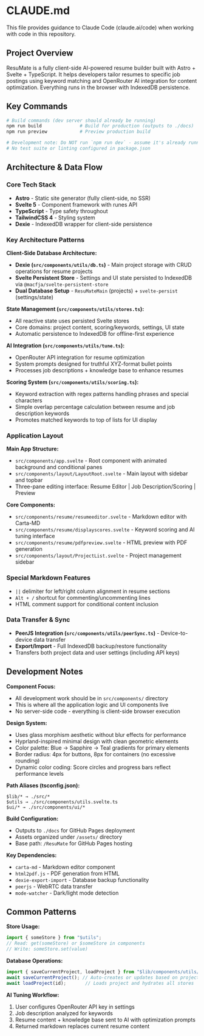 # CLAUDE.md

This file provides guidance to Claude Code (claude.ai/code) when working with code in this repository.

## Project Overview

ResuMate is a fully client-side AI-powered resume builder built with Astro + Svelte + TypeScript. It helps developers tailor resumes to specific job postings using keyword matching and OpenRouter AI integration for content optimization. Everything runs in the browser with IndexedDB persistence.

## Key Commands

```bash
# Build commands (dev server should already be running)
npm run build              # Build for production (outputs to ./docs)
npm run preview            # Preview production build

# Development note: Do NOT run `npm run dev` - assume it's already running
# No test suite or linting configured in package.json
```

## Architecture & Data Flow

### Core Tech Stack
- **Astro** - Static site generator (fully client-side, no SSR)
- **Svelte 5** - Component framework with runes API
- **TypeScript** - Type safety throughout
- **TailwindCSS 4** - Styling system
- **Dexie** - IndexedDB wrapper for client-side persistence

### Key Architecture Patterns

**Client-Side Database Architecture:**
- **Dexie (`src/components/utils/db.ts`)** - Main project storage with CRUD operations for resume projects
- **Svelte Persistent Store** - Settings and UI state persisted to IndexedDB via `@macfja/svelte-persistent-store`
- **Dual Database Setup** - `ResuMateMain` (projects) + `svelte-persist` (settings/state)

**State Management (`src/components/utils/stores.ts`):**
- All reactive state uses persisted Svelte stores
- Core domains: project content, scoring/keywords, settings, UI state
- Automatic persistence to IndexedDB for offline-first experience

**AI Integration (`src/components/utils/tune.ts`):**
- OpenRouter API integration for resume optimization
- System prompts designed for truthful XYZ-format bullet points
- Processes job descriptions + knowledge base to enhance resumes

**Scoring System (`src/components/utils/scoring.ts`):**
- Keyword extraction with regex patterns handling phrases and special characters
- Simple overlap percentage calculation between resume and job description keywords
- Promotes matched keywords to top of lists for UI display

### Application Layout

**Main App Structure:**
- `src/components/app.svelte` - Root component with animated background and conditional panes
- `src/components/layout/LayoutRoot.svelte` - Main layout with sidebar and topbar
- Three-pane editing interface: Resume Editor | Job Description/Scoring | Preview

**Core Components:**
- `src/components/resume/resumeeditor.svelte` - Markdown editor with Carta-MD
- `src/components/resume/displayscores.svelte` - Keyword scoring and AI tuning interface  
- `src/components/resume/pdfpreview.svelte` - HTML preview with PDF generation
- `src/components/layout/ProjectList.svelte` - Project management sidebar

### Special Markdown Features
- `||` delimiter for left/right column alignment in resume sections
- `Alt + /` shortcut for commenting/uncommenting lines
- HTML comment support for conditional content inclusion

### Data Transfer & Sync
- **PeerJS Integration (`src/components/utils/peerSync.ts`)** - Device-to-device data transfer
- **Export/Import** - Full IndexedDB backup/restore functionality
- Transfers both project data and user settings (including API keys)

## Development Notes

**Component Focus:**
- All development work should be in `src/components/` directory
- This is where all the application logic and UI components live
- No server-side code - everything is client-side browser execution

**Design System:**
- Uses glass morphism aesthetic without blur effects for performance
- Hyprland-inspired minimal design with clean geometric elements
- Color palette: Blue → Sapphire → Teal gradients for primary elements
- Border radius: 4px for buttons, 8px for containers (no excessive rounding)
- Dynamic color coding: Score circles and progress bars reflect performance levels

**Path Aliases (tsconfig.json):**
```
$lib/* → ./src/*
$utils → ./src/components/utils.svelte.ts  
$ui/* → ./src/components/ui/*
```

**Build Configuration:**
- Outputs to `./docs` for GitHub Pages deployment
- Assets organized under `/assets/` directory
- Base path: `/ResuMate` for GitHub Pages hosting

**Key Dependencies:**
- `carta-md` - Markdown editor component
- `html2pdf.js` - PDF generation from HTML
- `dexie-export-import` - Database backup functionality
- `peerjs` - WebRTC data transfer
- `mode-watcher` - Dark/light mode detection

## Common Patterns

**Store Usage:**
```typescript
import { someStore } from "$utils";
// Read: get(someStore) or $someStore in components
// Write: someStore.set(value)
```

**Database Operations:**
```typescript
import { saveCurrentProject, loadProject } from "$lib/components/utils/db.ts";
await saveCurrentProject(); // Auto-creates or updates based on projectId
await loadProject(id);       // Loads project and hydrates all stores
```

**AI Tuning Workflow:**
1. User configures OpenRouter API key in settings
2. Job description analyzed for keywords  
3. Resume content + knowledge base sent to AI with optimization prompts
4. Returned markdown replaces current resume content